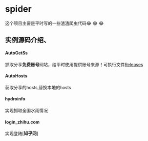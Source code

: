 # spider
这个项目主要是平时写的一些渣渣爬虫代码:joy: :joy: :joy:

## 实例源码介绍、

#### AutoGetSs

抓取分享**免费账号**网站，给平时使用提供账号来源！可执行文件[Releases](https://github.com/luxux/spider/releases)

#### AutoHosts

获取分享的hosts,替换本地的hosts

#### hydroinfo
实现抓取全国水雨情况

#### login_zhihu.com

实现登陆[**知乎网**]
